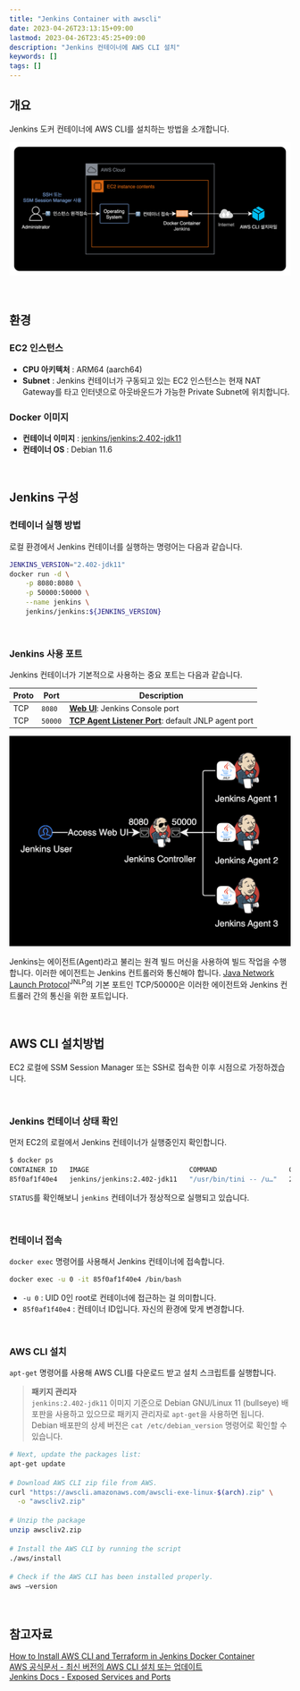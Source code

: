 ```yaml
---
title: "Jenkins Container with awscli"
date: 2023-04-26T23:13:15+09:00
lastmod: 2023-04-26T23:45:25+09:00
description: "Jenkins 컨테이너에 AWS CLI 설치"
keywords: []
tags: []
---
```


## 개요

Jenkins 도커 컨테이너에 AWS CLI를 설치하는 방법을 소개합니다.

![전체 작업순서](./1.png)

&nbsp;

## 환경

### EC2 인스턴스

- **CPU 아키텍처** : ARM64 (aarch64)
- **Subnet** : Jenkins 컨테이너가 구동되고 있는 EC2 인스턴스는 현재 NAT Gateway를 타고 인터넷으로 아웃바운드가 가능한 Private Subnet에 위치합니다.

### Docker 이미지

- **컨테이너 이미지** : [jenkins/jenkins:2.402-jdk11](https://hub.docker.com/r/jenkins/jenkins/tags?page=1&name=2.402-jdk11)
- **컨테이너 OS** : Debian 11.6

&nbsp;

## Jenkins 구성

### 컨테이너 실행 방법

로컬 환경에서 Jenkins 컨테이너를 실행하는 명령어는 다음과 같습니다.

```bash
JENKINS_VERSION="2.402-jdk11"
docker run -d \
    -p 8080:8080 \
    -p 50000:50000 \
    --name jenkins \
    jenkins/jenkins:${JENKINS_VERSION}
```

&nbsp;

### Jenkins 사용 포트

Jenkins 컨테이너가 기본적으로 사용하는 중요 포트는 다음과 같습니다.

| Proto | Port    | Description                                          |
|-------|---------|------------------------------------------------------|
| TCP   | `8080`  | [**Web UI**](https://www.jenkins.io/doc/book/security/services/#web-ui): Jenkins Console port                     |
| TCP   | `50000` | [**TCP Agent Listener Port**](https://www.jenkins.io/doc/book/security/services/#tcp-agent-listener-port): default JNLP agent port |

![Jenkins controller and agent architecture](./2.png)

Jenkins는 에이전트(Agent)라고 불리는 원격 빌드 머신을 사용하여 빌드 작업을 수행합니다. 이러한 에이전트는 Jenkins 컨트롤러와 통신해야 합니다. [Java Network Launch Protocol](https://docs.oracle.com/javase/tutorial/deployment/deploymentInDepth/jnlp.html)<sup>JNLP</sup>의 기본 포트인 TCP/50000은 이러한 에이전트와 Jenkins 컨트롤러 간의 통신을 위한 포트입니다.

&nbsp;

## AWS CLI 설치방법

EC2 로컬에 SSM Session Manager 또는 SSH로 접속한 이후 시점으로 가정하겠습니다.

&nbsp;

### Jenkins 컨테이너 상태 확인

먼저 EC2의 로컬에서 Jenkins 컨테이너가 실행중인지 확인합니다.

```bash
$ docker ps
CONTAINER ID   IMAGE                         COMMAND                  CREATED         STATUS             PORTS                                              NAMES
85f0af1f40e4   jenkins/jenkins:2.402-jdk11   "/usr/bin/tini -- /u…"   2 minutes ago   Up 2 minutes       0.0.0.0:8080->8080/tcp, 0.0.0.0:50000->50000/tcp   jenkins
```

`STATUS`를 확인해보니 `jenkins` 컨테이너가 정상적으로 실행되고 있습니다.

&nbsp;

### 컨테이너 접속

`docker exec` 명령어를 사용해서 Jenkins 컨테이너에 접속합니다.

```bash
docker exec -u 0 -it 85f0af1f40e4 /bin/bash
```

- `-u 0` : UID 0인 root로 컨테이너에 접근하는 걸 의미합니다.
- `85f0af1f40e4` : 컨테이너 ID입니다. 자신의 환경에 맞게 변경합니다.

&nbsp;

### AWS CLI 설치

`apt-get` 명령어를 사용해 AWS CLI를 다운로드 받고 설치 스크립트를 실행합니다.

> **패키지 관리자**  
> `jenkins:2.402-jdk11` 이미지 기준으로 Debian GNU/Linux 11 (bullseye) 배포판을 사용하고 있으므로 패키지 관리자로 `apt-get`을 사용하면 됩니다. Debian 배포판의 상세 버전은 `cat /etc/debian_version` 명령어로 확인할 수 있습니다.

```bash
# Next, update the packages list:
apt-get update

# Download AWS CLI zip file from AWS.
curl "https://awscli.amazonaws.com/awscli-exe-linux-$(arch).zip" \
  -o "awscliv2.zip"

# Unzip the package
unzip awscliv2.zip

# Install the AWS CLI by running the script
./aws/install

# Check if the AWS CLI has been installed properly.
aws –version
```

&nbsp;

## 참고자료

[How to Install AWS CLI and Terraform in Jenkins Docker Container](https://securitywing.com/how-to-install-aws-cli-in-jenkins-docker-container/)  
[AWS 공식문서 - 최신 버전의 AWS CLI 설치 또는 업데이트](https://docs.aws.amazon.com/ko_kr/cli/latest/userguide/getting-started-install.html#getting-started-install-instructions)  
[Jenkins Docs - Exposed Services and Ports](https://www.jenkins.io/doc/book/security/services/#exposed-services-and-ports)
